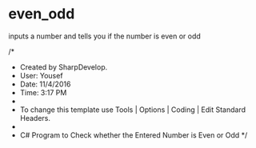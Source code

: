 # even_odd
inputs a number and tells you if the number is even or odd

/*
 * Created by SharpDevelop.
 * User: Yousef
 * Date: 11/4/2016
 * Time: 3:17 PM
 * 
 * To change this template use Tools | Options | Coding | Edit Standard Headers.
 *
 * C# Program to Check whether the Entered Number is Even or Odd
 */
